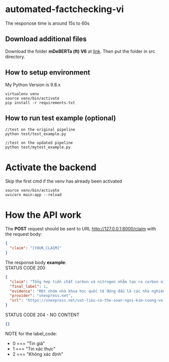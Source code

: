 # automated-factchecking-vi
The responose time is around 15s to 60s

## Download additional files
Download the folder **mDeBERTa (ft) V6** at [link](https://drive.google.com/drive/folders/1B38WK4zcuI-i78pWXsuURbUYi0EDyDYe?usp=sharing). Then put the folder in src directory.

## How to setup environment
My Python Version is 9.8.x
```
virtualenv venv
source venv/bin/activate
pip install -r requirements.txt
```
## How to run test example (optional)

```
//test on the original pipeline
python test/test_example.py

//test on the updated pipeline
python test/mytest_example.py
```

# Activate the backend
Skip the first cmd if the venv has already been activated
```
source venv/bin/activate
uvicorn main:app --reload 
```

# How the API work
The **POST** request should be sent to URL http://127.0.0.1:8000/claim with the request body: 
```json
{
  "claim": "[YOUR_CLAIM]"
}
```

The response body **example**: \
STATUS CODE 200
```json
{
  "claim": "Tổng hợp tiền chất carbon và nitrogen nhằm tạo ra carbon nitride, hợp chất cứng hơn cubic boron nitride, hiện nay là vật liệu cứng thứ hai trên thế giới chỉ sau kim cương.",
  "final_label": 1,
  "evidence": "Một nhóm nhà khoa học quốc tế đứng đầu là các nhà nghiên cứu ở Trung tâm khoa học điều kiện cực hạn tại Đại học Edinburgh tạo ra đột phá mới khi tổng hợp tiền chất carbon và nitrogen nhằm tạo ra carbon nitride, hợp chất cứng hơn cubic boron nitride, hiện nay là vật liệu cứng thứ hai trên thế giới chỉ sau kim cương.\nKết quả phân tích hé lộ ba hợp chất carbon nitride tổng hợp có cấu trúc cần thiết đối với vật liệu siêu cứng.\nNgoài độ cứng, những hợp chất carbon nitride gần như không thể phá hủy này cũng có khả năng phát quang, áp điện và mật độ năng lượng cao, có thể lưu trữ lượng lớn năng lượng trong khối lượng nhỏ.\nDù giới khoa học nhận thấy tiềm năng của carbon nitride từ thập niên 1980, bao gồm khả năng chịu nhiệt cao, việc tạo ra chúng là một câu chuyện khác.\nNhóm nghiên cứu bao gồm nhiều chuyên gia vật liệu từ Đại học Bayreuth, Đức, và Đại học Linköping, Thụy Điển, đạt được thành tựu khi để các dạng khác nhau của tiền chất carbon nitrogen chịu áp suất 70 - 135 gigapascal (gấp khoảng một triệu lần áp suất khí quyển), đồng thời nung nóng chúng tới hơn 1.500 độ C. Sau đó, họ kiểm tra sắp xếp nguyên tử thông qua chùm tia X ở Cơ sở nghiên cứu Synchrotron châu Âu tại Pháp, Deutsches Elektronen - Synchrotron tại Đức và Advanced Photon Source tại Mỹ.",
  "provider": "vnexpress.net",
  "url": "https://vnexpress.net/vat-lieu-co-the-soan-ngoi-kim-cuong-ve-do-cung-4688566.html"
}
```
STATUS CODE 204 - NO CONTENT
```json
{}
```
NOTE for the label_code:
+ 0 === "Tin giả"
+ 1 === "Tin xác thực"
+ 2 === "Không xác định"
